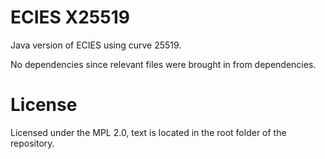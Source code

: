# ECIES X25519

Java version of ECIES using curve 25519.

No dependencies since relevant files were brought in from dependencies.

# License
Licensed under the MPL 2.0, text is located in the root folder of the repository.